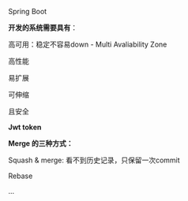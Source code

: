 Spring Boot

**开发的系统需要具有**：

高可用：稳定不容易down - Multi Avaliability Zone

高性能

易扩展

可伸缩

且安全

**Jwt token**

**Merge 的三种方式：**

Squash & merge: 看不到历史记录，只保留一次commit

Rebase

...



